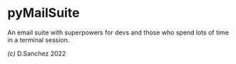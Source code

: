 # pyMailSuite
An email suite with superpowers for devs and those who spend lots of time in a terminal session.

_(c)_ D.Sanchez 2022
